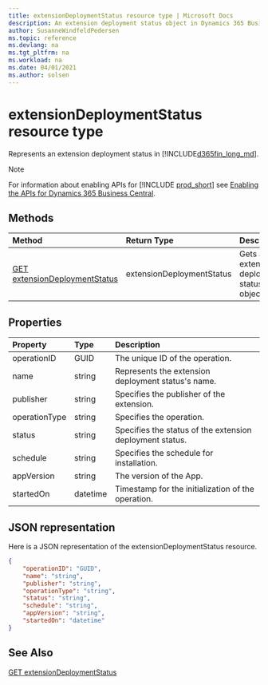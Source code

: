 ```yaml
---
title: extensionDeploymentStatus resource type | Microsoft Docs
description: An extension deployment status object in Dynamics 365 Business Central.
author: SusanneWindfeldPedersen
ms.topic: reference
ms.devlang: na
ms.tgt_pltfrm: na
ms.workload: na
ms.date: 04/01/2021
ms.author: solsen
---
```


# extensionDeploymentStatus resource type

<!-- START>DO_NOT_EDIT -->
<!-- IMPORTANT:Do not edit any of the content between here and the END>DO_NOT_EDIT. -->
Represents an extension deployment status in [!INCLUDE[d365fin_long_md](../../includes/d365fin_long_md.md)].

> [!NOTE]
> For information about enabling APIs for [!INCLUDE [prod_short](../../includes/prod_short.md)] see [Enabling the APIs for Dynamics 365 Business Central](../../api-reference/v2.0/enabling-apis-for-dynamics-nav.md).

## Methods

| Method | Return Type|Description |
|:--------------------|:-----------|:-------------------------|
|[GET extensionDeploymentStatus](../api/dynamics_extensiondeploymentstatus_get.md)|extensionDeploymentStatus|Gets a extension deployment status object.|



## Properties

| Property           | Type   |Description     |
|:-------------------|:-------|:---------------|
|operationID|GUID|The unique ID of the operation.|
|name|string|Represents the extension deployment status's name.|
|publisher|string|Specifies the publisher of the extension.|
|operationType|string|Specifies the operation.|
|status|string|Specifies the status of the extension deployment status.|
|schedule|string|Specifies the schedule for installation.|
|appVersion|string|The version of the App.|
|startedOn|datetime|Timestamp for the initialization of the operation.|

## JSON representation

Here is a JSON representation of the extensionDeploymentStatus resource.


```json
{
    "operationID": "GUID",
    "name": "string",
    "publisher": "string",
    "operationType": "string",
    "status": "string",
    "schedule": "string",
    "appVersion": "string",
    "startedOn": "datetime"
}
```
<!-- IMPORTANT: END>DO_NOT_EDIT -->

## See Also
[GET extensionDeploymentStatus](../api/dynamics_extensiondeploymentstatus_get.md)  
